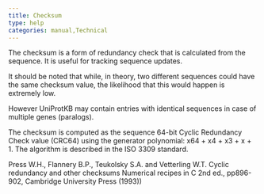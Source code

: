 ```yaml
---
title: Checksum
type: help
categories: manual,Technical
---
```


The checksum is a form of redundancy check that is calculated from the sequence. It is useful for tracking sequence updates.

It should be noted that while, in theory, two different sequences could have the same checksum value, the likelihood that this would happen is extremely low.

However UniProtKB may contain entries with identical sequences in case of multiple genes (paralogs).

The checksum is computed as the sequence 64-bit Cyclic Redundancy Check value (CRC64) using the generator polynomial: x64 + x4 + x3 + x + 1. The algorithm is described in the ISO 3309 standard.

Press W.H., Flannery B.P., Teukolsky S.A. and Vetterling W.T.
Cyclic redundancy and other checksums
Numerical recipes in C 2nd ed., pp896-902, Cambridge University Press (1993))
